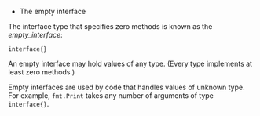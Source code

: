 * The empty interface

The interface type that specifies zero methods is known as the _empty_interface_:

	interface{}

An empty interface may hold values of any type.
(Every type implements at least zero methods.)

Empty interfaces are used by code that handles values of unknown type.
For example, `fmt.Print` takes any number of arguments of type `interface{}`.
